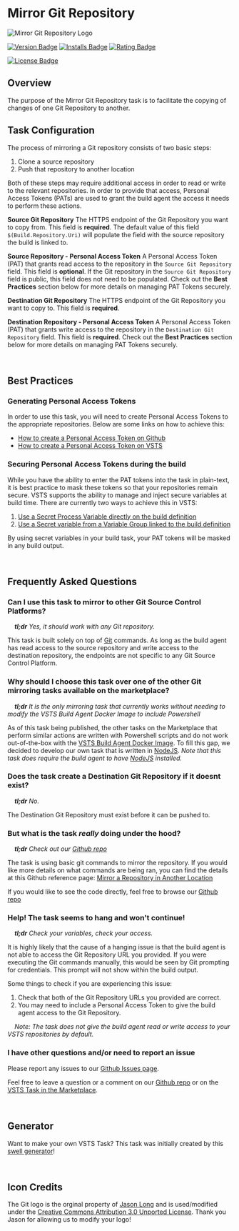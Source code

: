 # Mirror Git Repository

![Mirror Git Repository Logo][logo-image]

[![Version Badge][marketplace-version-badge]][extension-marketplace-url]
[![Installs Badge][marketplace-installs-badge]][extension-marketplace-url]
[![Rating Badge][marketplace-rating-badge]][extension-marketplace-url]

[![License Badge][license-badge]][repo-url]

## Overview

The purpose of the Mirror Git Repository task is to facilitate the copying of changes of one Git Repository to another.

## Task Configuration

The process of mirroring a Git repository consists of two basic steps:

1. Clone a source repository
2. Push that repository to another location

Both of these steps may require additional access in order to read or write to the relevant repositories. In order to provide that access, Personal Access Tokens (PATs) are used to grant the build agent the access it needs to perform these actions.

**Source Git Repository**
The HTTPS endpoint of the Git Repository you want to copy from. This field is **required**. The default value of this field `$(Build.Repository.Uri)` will populate the field with the source repository the build is linked to.

**Source Repository - Personal Access Token**
A Personal Access Token (PAT) that grants read access to the repository in the `Source Git Repository` field. This field is **optional**. If the Git repository in the `Source Git Repository` field is public, this field does not need to be populated. Check out the **Best Practices** section below for more details on managing PAT Tokens securely.

**Destination Git Repository**
The HTTPS endpoint of the Git Repository you want to copy to. This field is **required**.

**Destination Repository - Personal Access Token**
A Personal Access Token (PAT) that grants write access to the repository in the `Destination Git Repository` field. This field is **required**. Check out the **Best Practices** section below for more details on managing PAT Tokens securely.

<br/>

## Best Practices

### Generating Personal Access Tokens

In order to use this task, you will need to create Personal Access Tokens to the appropriate repositories. Below are some links on how to achieve this:

- [How to create a Personal Access Token on Github][github-pat-token-url]
- [How to create a Personal Access Token on VSTS][vsts-pat-token-url]

### Securing Personal Access Tokens during the build

While you have the ability to enter the PAT tokens into the task in plain-text, it is best practice to mask these tokens so that your repositories remain secure. VSTS supports the ability to manage and inject secure variables at build time. There are currently two ways to achieve this in VSTS:

1. [Use a Secret Process Variable directly on the build definition][vsts-secret-variables]
2. [Use a Secret variable from a Variable Group linked to the build definition][vsts-secret-variable-group]

By using secret variables in your build task, your PAT tokens will be masked in any build output.

<br/>

## Frequently Asked Questions

### Can I use this task to mirror to other Git Source Control Platforms?

&nbsp;&nbsp;&nbsp;&nbsp;_**tl;dr** Yes, it should work with any Git repository._

This task is built solely on top of [Git][git-url] commands. As long as the build agent has read access to the source repository and write access to the destination repository, the endpoints are not specific to any Git Source Control Platform.

### Why should I choose this task over one of the other Git mirroring tasks available on the marketplace?

&nbsp;&nbsp;&nbsp;&nbsp;_**tl;dr** It is the only mirroring task that currently works without needing to modify the VSTS Build Agent Docker Image to include Powershell_

As of this task being published, the other tasks on the Marketplace that perform similar actions are written with Powershell scripts and do not work out-of-the-box with the [VSTS Build Agent Docker Image][docker-vsts-agent-url]. To fill this gap, we decided to develop our own task that is written in [NodeJS][nodejs-url]. *Note that this task does require the build agent to have [NodeJS][nodejs-url] installed.*

### Does the task create a Destination Git Repository if it doesnt exist?

&nbsp;&nbsp;&nbsp;&nbsp;_**tl;dr** No._

The Destination Git Repository must exist before it can be pushed to.

### But what is the task _really_ doing under the hood?

&nbsp;&nbsp;&nbsp;&nbsp;_**tl;dr** Check out our [Github repo][repo-url]_

The task is using basic git commands to mirror the repository. If you would like more details on what commands are being ran, you can find the details at this Github reference page: [Mirror a Repository in Another Location][mirror-instructions-url]

If you would like to see the code directly, feel free to browse our [Github repo][repo-url]

### Help! The task seems to hang and won't continue!

&nbsp;&nbsp;&nbsp;&nbsp;_**tl;dr** Check your variables, check your access._

It is highly likely that the cause of a hanging issue is that the build agent is not able to access the Git Repository URL you provided. If you were executing the Git commands manually, this would be seen by Git prompting for credentials. This prompt will not show within the build output. 

Some things to check if you are experiencing this issue:

1. Check that both of the Git Repository URLs you provided are correct.
2. You may need to include a Personal Access Token to give the build agent access to the Git Repository.

&nbsp;&nbsp;&nbsp;&nbsp;_Note: The task does not give the build agent read or write access to your VSTS repositories by default._

### I have other questions and/or need to report an issue

Please report any issues to our [Github Issues page][repo-issues-url].

Feel free to leave a question or a comment on our [Github repo][repo-url] or on the [VSTS Task in the Marketplace][extension-marketplace-url].

<br/>

## Generator

Want to make your own VSTS Task? This task was initially created by this [swell generator][parent-generator-url]!

<br/>

## Icon Credits

The Git logo is the orginal property of [Jason Long][jason-long-twitter-url] and is used/modified under the [Creative Commons Attribution 3.0 Unported License][cc3-license-url]. Thank you Jason for allowing us to modify your logo!

[cc3-license-url]: https://creativecommons.org/licenses/by/3.0/
[docker-vsts-agent-url]: https://hub.docker.com/r/microsoft/vsts-agent/
[extension-marketplace-url]: https://marketplace.visualstudio.com/items?itemName=swellaby.mirror-git-repository
[github-pat-token-url]: https://help.github.com/articles/creating-a-personal-access-token-for-the-command-line/#creating-a-token
[git-url]: https://git-scm.com/
[jason-long-twitter-url]: https://twitter.com/jasonlong
[license-badge]: https://img.shields.io/github/license/swellaby/vsts-mirror-git-repository.svg?style=flat-square
[logo-image]: https://raw.githubusercontent.com/swellaby/vsts-mirror-git-repository/master/images/extension-icon.png
[marketplace-version-badge]: https://img.shields.io/vscode-marketplace/v/swellaby.mirror-git-repository.svg?style=flat-square
[marketplace-installs-badge]: https://img.shields.io/vscode-marketplace/d/swellaby.mirror-git-repository.svg?style=flat-square
[marketplace-rating-badge]: https://img.shields.io/vscode-marketplace/r/swellaby.mirror-git-repository.svg?style=flat-square
[mirror-instructions-url]: https://help.github.com/articles/duplicating-a-repository/#mirroring-a-repository-in-another-location
[nodejs-url]: https://nodejs.org
[parent-generator-url]: https://github.com/swellaby/generator-swell
[repo-issues-url]: https://github.com/swellaby/vsts-mirror-git-repository/issues
[repo-url]: https://github.com/swellaby/vsts-mirror-git-repository
[vsts-pat-token-url]: https://docs.microsoft.com/en-us/vsts/accounts/use-personal-access-tokens-to-authenticate#create-personal-access-tokens-to-authenticate-access
[vsts-secret-variables]: https://docs.microsoft.com/en-us/vsts/build-release/concepts/definitions/build/variables?tabs=batch#secret-variables
[vsts-secret-variable-group]: https://docs.microsoft.com/en-us/vsts/build-release/concepts/library/variable-groups
